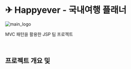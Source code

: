 # ✈ Happyever - 국내여행 플래너

![main_logo](https://user-images.githubusercontent.com/102229972/178930855-cd8fd770-a899-4c2f-985f-24e70c855118.png)

MVC 패턴을 활용한 JSP 팀 프로젝트

<br>

## 프로젝트 개요 및 
